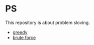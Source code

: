 # PS

This repository is about problem sloving.

* [greedy](./greedy/)
* [brute force](./brute-force/)